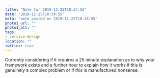```yaml
---
title: "Note for 2019-11-25T10:34:55"
date: "2019-11-25T10:34:55"
meta: "note posted on 2019-11-25T10:34:55"
photo1_url: ""
photo1_alt: ""
tags:
- service-design
location: ""
twitter: true
---
```

Currently considering if it requires a 25 minute explanation as to why your framework exists and a further hour to explain how it works if this is genuinely a complex problem or if this is manufactured nonsense.
